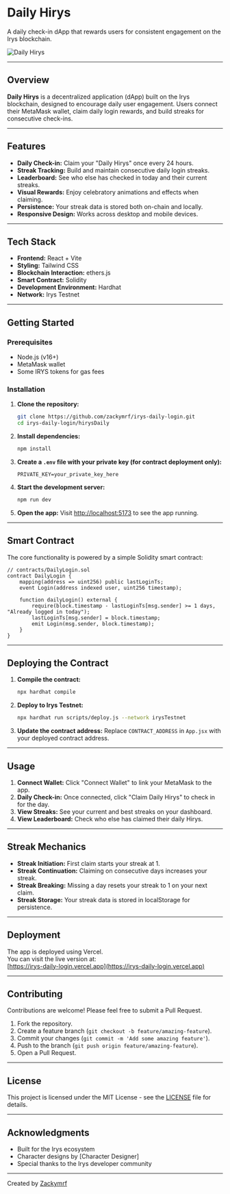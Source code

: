 # Daily Hirys

A daily check-in dApp that rewards users for consistent engagement on the Irys blockchain.

![Daily Hirys](https://img.shields.io/badge/Daily-Hirys-7E46F2?style=for-the-badge&logo=ethereum)

---

## Overview

**Daily Hirys** is a decentralized application (dApp) built on the Irys blockchain, designed to encourage daily user engagement. Users connect their MetaMask wallet, claim daily login rewards, and build streaks for consecutive check-ins.

---

## Features

- **Daily Check-in:** Claim your "Daily Hirys" once every 24 hours.
- **Streak Tracking:** Build and maintain consecutive daily login streaks.
- **Leaderboard:** See who else has checked in today and their current streaks.
- **Visual Rewards:** Enjoy celebratory animations and effects when claiming.
- **Persistence:** Your streak data is stored both on-chain and locally.
- **Responsive Design:** Works across desktop and mobile devices.

---

## Tech Stack

- **Frontend:** React + Vite
- **Styling:** Tailwind CSS
- **Blockchain Interaction:** ethers.js
- **Smart Contract:** Solidity
- **Development Environment:** Hardhat
- **Network:** Irys Testnet

---

## Getting Started

### Prerequisites

- Node.js (v16+)
- MetaMask wallet
- Some IRYS tokens for gas fees

### Installation

1. **Clone the repository:**
   ```bash
   git clone https://github.com/zackymrf/irys-daily-login.git
   cd irys-daily-login/hirysDaily
   ```

2. **Install dependencies:**
   ```bash
   npm install
   ```

3. **Create a `.env` file with your private key (for contract deployment only):**
   ```
   PRIVATE_KEY=your_private_key_here
   ```

4. **Start the development server:**
   ```bash
   npm run dev
   ```

5. **Open the app:**
   Visit [http://localhost:5173](http://localhost:5173) to see the app running.

---

## Smart Contract

The core functionality is powered by a simple Solidity smart contract:

```solidity
// contracts/DailyLogin.sol
contract DailyLogin {
    mapping(address => uint256) public lastLoginTs;
    event Login(address indexed user, uint256 timestamp);

    function dailyLogin() external {
        require(block.timestamp - lastLoginTs[msg.sender] >= 1 days, "Already logged in today");
        lastLoginTs[msg.sender] = block.timestamp;
        emit Login(msg.sender, block.timestamp);
    }
}
```

---

## Deploying the Contract

1. **Compile the contract:**
   ```bash
   npx hardhat compile
   ```

2. **Deploy to Irys Testnet:**
   ```bash
   npx hardhat run scripts/deploy.js --network irysTestnet
   ```

3. **Update the contract address:**
   Replace `CONTRACT_ADDRESS` in `App.jsx` with your deployed contract address.

---

## Usage

1. **Connect Wallet:** Click "Connect Wallet" to link your MetaMask to the app.
2. **Daily Check-in:** Once connected, click "Claim Daily Hirys" to check in for the day.
3. **View Streaks:** See your current and best streaks on your dashboard.
4. **View Leaderboard:** Check who else has claimed their daily Hirys.

---

## Streak Mechanics

- **Streak Initiation:** First claim starts your streak at 1.
- **Streak Continuation:** Claiming on consecutive days increases your streak.
- **Streak Breaking:** Missing a day resets your streak to 1 on your next claim.
- **Streak Storage:** Your streak data is stored in localStorage for persistence.

---

## Deployment

The app is deployed using Vercel.  
You can visit the live version at:  
[https://irys-daily-login.vercel.app](https://irys-daily-login.vercel.app)

---

## Contributing

Contributions are welcome! Please feel free to submit a Pull Request.

1. Fork the repository.
2. Create a feature branch (`git checkout -b feature/amazing-feature`).
3. Commit your changes (`git commit -m 'Add some amazing feature'`).
4. Push to the branch (`git push origin feature/amazing-feature`).
5. Open a Pull Request.

---

## License

This project is licensed under the MIT License - see the [LICENSE](LICENSE) file for details.

---

## Acknowledgments

- Built for the Irys ecosystem
- Character designs by [Character Designer]
- Special thanks to the Irys developer community

---

Created by [Zackymrf](https://github.com/zackymrf)